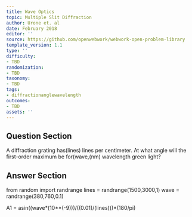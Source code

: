 ```yaml
---
title: Wave Optics
topic: Multiple Slit Diffraction
author: Urone et. al
date: February 2018
editor: ''
source: https://github.com/openwebwork/webwork-open-problem-library
template_version: 1.1
type: ''
difficulty:
- TBD
randomization:
- TBD
taxonomy:
- TBD
tags:
- diffractionanglewavelength
outcomes:
- TBD
assets: ''
---
```


## Question Section 

A diffraction grating has(lines) lines per centimeter. At what angle will the first-order maximum be for(wave,(nm) wavelength green light?



## Answer Section

from random import randrange
lines = randrange(1500,3000,1)
wave = randrange(380,760,0.1)

A1 = asin((wave*(10**(-9)))/((0.01)/(lines)))*(180/pi)